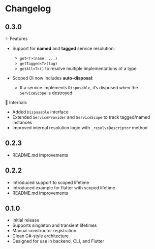 # Changelog

## 0.3.0

✨ Features
- Support for **named** and **tagged** service resolution:
    - `get<T>(name: ...)`
    - `getTagged<T>(tag)`
    - `getAll<T>()` to resolve multiple implementations of a type

- Scoped DI now includes **auto-disposal**:
    - If a service implements `Disposable`, it’s disposed when the `ServiceScope` is destroyed

🧰 Internals
- Added `Disposable` interface
- Extended `ServiceProvider` and `ServiceScope` to track tagged/named instances
- Improved internal resolution logic with `_resolveDescriptor` method

## 0.2.3

- README.md improvements

## 0.2.2

- Introduced support to scoped lifetime
- Introduced example for flutter with scoped lifetime.
- README.md improvements

## 0.1.0

- Initial release
- Supports singleton and transient lifetimes
- Manual constructor registration
- Clean C#-style architecture
- Designed for use in backend, CLI, and Flutter
